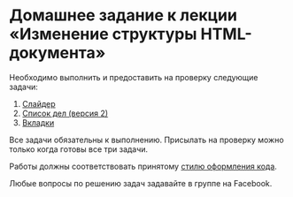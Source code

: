 # Домашнее задание к лекции «Изменение структуры HTML-документа»

Необходимо выполнить и предоставить на проверку следующие задачи:

1. [Слайдер](./slider/)
2. [Список дел (версия 2)](./todo-list/)
3. [Вкладки](./tabs/)

Все задачи обязательны к выполнению. Присылать на проверку можно только когда готовы все три задачи.

Работы должны соответствовать принятому [стилю оформления кода](https://netology-university.bitbucket.io/codestyle/).

Любые вопросы по решению задач задавайте в группе на Facebook.
